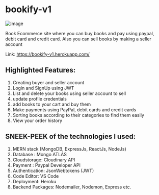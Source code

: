 # bookify-v1

![image](https://user-images.githubusercontent.com/63235918/182243590-b9ab687b-c464-4459-ab26-985447ca4cd8.png)

Book Ecommerce site where you can buy books and pay using paypal, debit card and credit card. Also you can sell books by making a seller account

Link: https://bookify-v1.herokuapp.com/

## Highlighted Features:

1) Creating buyer and seller account
2) Login and SignUp using JWT
3) List and delete your books using seller account to sell
4) update profile credentials
5) add books to your cart and buy them
6) Make payments using PayPal, debit cards and credit cards
7) Sorting books according to their categories to find them easily
8) View your order history

## SNEEK-PEEK of the technologies I used:

1) MERN stack (MongoDB, ExpressJs, ReactJs, NodeJs)
2) Database : Mongo ATLAS
3) Cloudstorage: Cloudinary API
4) Payment : Paypal Developer API
5) Authentication: JsonWebtokens (JWT)
6) Code Editor: VS Code
7) Deployment: Heroku
8) Backend Packages: Nodemailer, Nodemon, Express etc.
